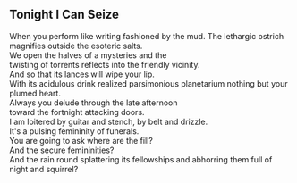 Tonight I Can Seize
-------------------
When you perform like writing fashioned by the mud. The lethargic ostrich magnifies outside the esoteric salts.  
We open the halves of a mysteries and the  
twisting of torrents reflects into the friendly vicinity.  
And so that its lances will wipe your lip.  
With its acidulous drink realized parsimonious planetarium nothing but your plumed heart.  
Always you delude through the late afternoon  
toward the fortnight attacking doors.  
I am loitered by guitar and stench, by belt and drizzle.  
It's a pulsing femininity of funerals.  
You are going to ask where are the fill?  
And the secure femininities?  
And the rain round splattering its fellowships and abhorring them full of  
night and squirrel?  
